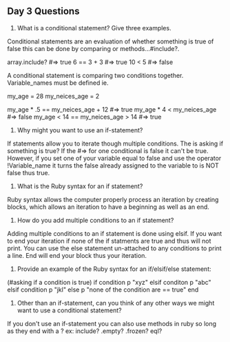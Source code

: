 ## Day 3 Questions

1. What is a conditional statement? Give three examples.

  Conditional statements are an evaluation of whether something is true of false this can be done by comparing
  or methods...#include?.

  array.include? #=> true
  6 == 3 + 3 #=> true
  10 < 5 #=> false

  A conditional statement is comparing two conditions together. Variable_names must be defined ie.

  my_age = 28
  my_neices_age = 2

  my_age * .5 == my_neices_age + 12 #=> true
  my_age * 4 < my_neices_age #=> false
  my_age < 14 == my_neices_age > 14 #=> true

1. Why might you want to use an if-statement?

  If statements allow you to iterate though multiple conditions. The is asking if something is true?
  If the #=> for one conditional is false it can't be true. However, if you set one of your variable
  equal to false and use the operator !Variable_name it turns the false already assigned to the variable
  to is NOT false thus true.

1. What is the Ruby syntax for an if statement?

  Ruby syntax allows the computer properly process an iteration by creating blocks,
  which allows an iteration to have a beginning as well as an end.

1. How do you add multiple conditions to an if statement?

  Adding multiple conditions to an if statement is done using elsif. If you want to end your
  iteration if none of the if statments are true and thus will not print. You can use the
  else statement un-attached to any conditions to print a line. End will end your block
  thus your iteration.

1. Provide an example of the Ruby syntax for an if/elsif/else statement:

(#asking if a condition is true)
  if condition
      p "xyz"
    elsif conditon
      p "abc"
    elsif condition
      p "jkl"
    else
      p "none of the condition are == true"
  end

1. Other than an if-statement, can you think of any other ways we might want to use a conditional statement?

If you don't use an if-statement you can also use methods in ruby so long as they end with a ?
ex: include? .empty? .frozen? eql?
